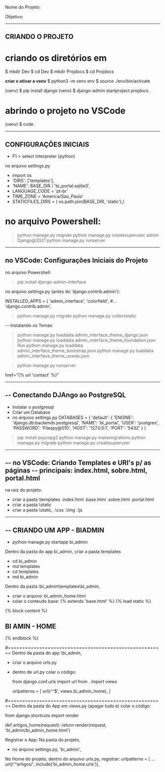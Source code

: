 Nome do Projeto: 

Objetivo:

------------------------------------------------------
**CRIANDO O PROJETO**
------------------------------------------------------
# criando os diretórios em 
$ mkdir Dev
$ cd Dev
$ mkdir Projdocs 
$ cd Projdocs 

**criar e ativar a venv**
$ python3 -m venv env
$ source ./env/bin/activate

(venv) $ pip install django
(venv) $ django-admin startproject projdocs .

# abrindo o projeto no VSCode
(venv) $ code .

------------------------------------------------------
**CONFIGURAÇÕES INICIAIS**
------------------------------------------------------
- F1 > select interpreter (python)

no arquivo settings.py
 - import os
 - 'DIRS': ['templates'],
 - 'NAME': BASE_DIR / 'bi_portal.sqlite3',
 - LANGUAGE_CODE = 'pt-br'
 - TIME_ZONE = 'America/Sao_Paulo'
 - STATICFILES_DIRS = (
	os.path.join(BASE_DIR, 'static'),)

# no arquivo Powershell:
> python manage.py migrate
> python manage.py createsuperuser
  > admin
  > Django@2021
> python manage.py runserver

------------------------------------------------------
**no VSCode: Configurações Iniciais do Projeto**
------------------------------------------------------

no arquivo Powershell:
> pip install django-admin-interface

no arquivo settings.py (antes do 'django.contrib.admin'):

INSTALLED_APPS = (
    'admin_interface',
    'colorfield',
    #...
    'django.contrib.admin',

> python manage.py migrate
> python manage.py collectstatic

-- Instalando os Temas:
> python manage.py loaddata admin_interface_theme_django.json
> python manage.py loaddata admin_interface_theme_foundation.json
> Run python manage.py loaddata admin_interface_theme_bootstrap.json
> python manage.py loaddata admin_interface_theme_uswds.json

> python manage.py runserver

href="{% url 'contact' %}"

------------------------------------------------------
-- Conectando DJAngo ao PostgreSQL
------------------------------------------------------
- Instalar o postgresql
- Criar um Database
- no arquivo settings.py
DATABASES = {
    'default': {
    'ENGINE': 'django.db.backends.postgresql',
    'NAME': 'bi_portal',
    'USER': 'postgres',
    'PASSWORD': 'Filespy@010',
    'HOST': '127.0.0.1',
    'PORT': '5432'
    }
}

> pip install psycopg2
> python manage.py makemigrations
> python manage.py migrate
> python manage.py createsuperuser

------------------------------------------------------
-- no VSCode: Criando Templates e URl's p/ as páginas
-- principais: index.html, sobre.html, portal.html
------------------------------------------------------
na raiz do projeto:
- criar a pasta \templates
  .index.html
  .base.html
  .sobre.html
  .portal.html
- criar a pasta \static
- criar a pasta \static, 
  .\css 
  .\img
  .\js


------------------------------------------------------
-- CRIANDO UM APP - BIADMIN
------------------------------------------------------

- python manage.py startapp bi_admin

Dentro da pasta do app bi_admin, criar a pasta templates
 - cd bi_admin
 - md templates
 - cd templates
 - md bi_admin

Dentro da pasta \bi_admin\templates\bi_admin, 
 - criar o arquivo: bi_admin_home.html
 - colar o conteudo base:
   {% extends 'base.html' %}
   {% load static %}

  {% block content %}
	<h2> BI AMIN - HOME </h2>
  {% endblock %}

#=======================================================
Dentro da pasta do app \bi_admin, 
 - criar o arquivo urls.py
 - dentro de url.py colar o código:

	from django.conf.urls import url
	from . import views

	urlpatterns = [
		url(r'^$', views.bi_admin_home),
	]

#=======================================================
Dentro da pasta do App em views.py (apagar tudo e) colar o código:

from django.shortcuts import render

def artigos_home(request):
  return render(request, 'bi_admin/bi_admin_home.html')

Registrar o App: Na pasta do projeto, 
 - no arquivo settings.py, 'bi_admin',

No Home do projeto, dentro do arquivo urls.py, registrar:
urlpatterns = [
    ...
    url(r'^artigos/', include('bi_admin_home.urls')),    


